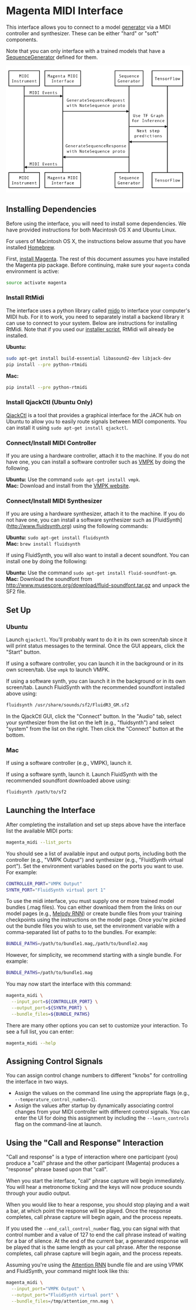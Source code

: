 # Magenta MIDI Interface

This interface allows you to connect to a model
[generator](/magenta/models/README.md#generators) via a MIDI controller
and synthesizer. These can be either "hard" or "soft" components.

Note that you can only interface with a trained models that have a
[SequenceGenerator](/magenta/music/sequence_generator.py)
 defined for them.

<p align="center">
  <img src="midi.png" alt="Sequence Diagram for the MIDI interface"/>
</p>

## Installing Dependencies

Before using the interface, you will need to install some
dependencies. We have provided instructions for both Macintosh OS X
and Ubuntu Linux.

For users of Macintosh OS X, the instructions below assume that you
have installed [Homebrew](http://brew.sh).

First, [install Magenta](/README.md). The rest of this document assumes you have
installed the Magenta pip package. Before continuing, make sure your `magenta`
conda environment is active:

```bash
source activate magenta
```

### Install RtMidi

The interface uses a python library called [mido](http://mido.readthedocs.io) to
interface your computer's MIDI hub. For it to work, you need to separately
install a backend library it can use to connect to your system. Below are
instructions for installing RtMidi. Note that if you used our
[installer script](/README.md#automated-install), RtMidi will already be
installed.

**Ubuntu:**

```bash
sudo apt-get install build-essential libasound2-dev libjack-dev
pip install --pre python-rtmidi
```

**Mac:**

```bash
pip install --pre python-rtmidi
```

### Install QjackCtl (Ubuntu Only)

[QjackCtl](http://qjackctl.sourceforge.net/) is a tool that provides a graphical
interface for the JACK hub on Ubuntu to allow you to easily route signals
between MIDI components. You can install it using `sudo apt-get install
qjackctl`.

### Connect/Install MIDI Controller

If you are using a hardware controller, attach it to the machine. If you do not
have one, you can install a software controller such as
[VMPK](http://vmpk.sourceforge.net/) by doing the following.

**Ubuntu:** Use the command `sudo apt-get install vmpk`.<br />
**Mac:** Download and install from the
[VMPK website](http://vmpk.sourceforge.net/#Download).

### Connect/Install MIDI Synthesizer

If you are using a hardware synthesizer, attach it to the machine. If you do not
have one, you can install a software synthesizer such as [FluidSynth]
(http://www.fluidsynth.org) using the following commands:

**Ubuntu:** `sudo apt-get install fluidsynth`<br />
**Mac:** `brew install fluidsynth`

If using FluidSynth, you will also want to install a decent soundfont. You can
install one by doing the following:

**Ubuntu:** Use the command `sudo apt-get install fluid-soundfont-gm`.<br />
**Mac:** Download the soundfont from
http://www.musescore.org/download/fluid-soundfont.tar.gz and unpack the SF2
file.

## Set Up

### Ubuntu

Launch `qjackctl`. You'll probably want to do it in its own screen/tab
since it will print status messages to the terminal. Once the GUI
appears, click the "Start" button.

If using a software controller, you can launch it in the background or in its
own screen/tab. Use `vmpk` to launch VMPK.

If using a software synth, you can launch it in the background or in its own
screen/tab. Launch FluidSynth with the recommended soundfont installed above
using:

```bash
fluidsynth /usr/share/sounds/sf2/FluidR3_GM.sf2
```

In the QjackCtl GUI, click the "Connect" button. In the "Audio" tab, select your
synthesizer from the list on the left (e.g., "fluidsynth") and select "system"
from the list on the right. Then click the "Connect" button at the bottom.

### Mac

If using a software controller (e.g., VMPK), launch it.

If using a software synth, launch it. Launch FluidSynth with the
recommended soundfont downloaded above using:

```bash
fluidsynth /path/to/sf2
```

## Launching the Interface

After completing the installation and set up steps above have the interface list
the available MIDI ports:

```bash
magenta_midi --list_ports
```

You should see a list of available input and output ports, including both the
controller (e.g., "VMPK Output") and synthesizer (e.g., "FluidSynth virtual
port"). Set the environment variables based on the ports you want to use. For
example:

```bash
CONTROLLER_PORT="VMPK Output"
SYNTH_PORT="FluidSynth virtual port 1"
```

To use the midi interface, you must supply one or more trained model bundles
(.mag files). You can either download them from the links on our model pages
(e.g., [Melody RNN](/magenta/models/melody_rnn/README.md)) or create bundle
files from your training checkpoints using the instructions on the model page.
Once you're picked out the bundle files you wish to use, set the environment
variable with a comma-separated list of paths to to the bundles. For example:

```bash
BUNDLE_PATHS=/path/to/bundle1.mag,/path/to/bundle2.mag
```

However, for simplicity, we recommend starting with a single bundle. For
example:

```bash
BUNDLE_PATHS=/path/to/bundle1.mag
```

You may now start the interface with this command:

```bash
magenta_midi \
  --input_port=${CONTROLLER_PORT} \
  --output_port=${SYNTH_PORT} \
  --bundle_files=${BUNDLE_PATHS}
```

There are many other options you can set to customize your interaction. To see
a full list, you can enter:

```bash
magenta_midi --help
```

## Assigning Control Signals
You can assign control change numbers to different "knobs" for controlling the
interface in two ways.

* Assign the values on the command line using the appropriate flags (e.g.,
`--temperature_control_number=1`).
* Assign the values after startup by dynamically associating control changes
from your MIDI controller with different control signals. You can enter the UI
for doing this assignment by including the `--learn_controls` flag on the
command-line at launch.


## Using the "Call and Response" Interaction

"Call and response" is a type of interaction where one participant (you) produce
a "call" phrase and the other participant (Magenta) produces a "response" phrase
based upon that "call".

When you start the interface, "call" phrase capture will begin immediately. You
will hear a metronome ticking and the keys will now produce sounds through your
audio output.

When you would like to hear a response, you should stop playing and a wait a
bar, at which point the response will be played. Once the response completes,
call phrase capture will begin again, and the process repeats.

If you used the `--end_call_control_number` flag, you can signal with that
control number and a value of 127 to end the call phrase instead of waiting for
a bar of silence. At the end of the current bar, a generated response will be
played that is the same length as your call phrase. After the response
completes, call phrase capture will begin again, and the process repeats.

Assuming you're using the
[Attention RNN](/magenta/models/melody_rnn/README.md#configurations) bundle file
and are using VPMK and FluidSynth, your command might look like this:

```bash
magenta_midi \
  --input_port="VMPK Output" \
  --output_port="FluidSynth virtual port" \
  --bundle_files=/tmp/attention_rnn.mag \
```

